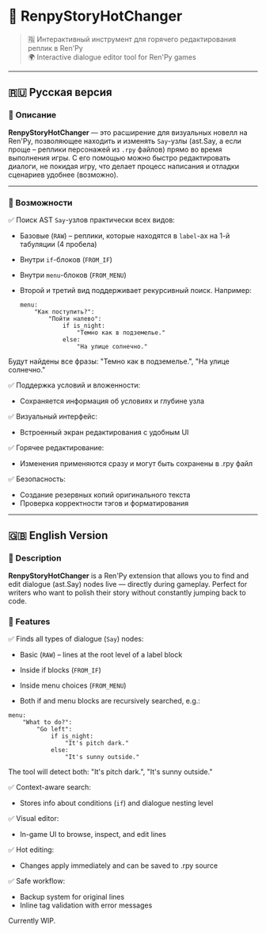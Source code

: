 # 💬 RenpyStoryHotChanger
> 🈯 Интерактивный инструмент для горячего редактирования реплик в Ren'Py  
> 🌍 Interactive dialogue editor tool for Ren'Py games

---

## 🇷🇺 Русская версия

### 📌 Описание

**RenpyStoryHotChanger** — это расширение для визуальных новелл на Ren'Py, позволяющее находить и изменять `Say`-узлы (ast.Say, а если проще – реплики персонажей из `.rpy` файлов) прямо во время выполнения игры. С его помощью можно быстро редактировать диалоги, не покидая игру, что делает процесс написания и отладки сценариев удобнее (возможно).

---

### 🚀 Возможности

✅ Поиск AST `Say`-узлов практически всех видов:
- Базовые (`RAW`) – реплики, которые находятся в `label`-ах на 1-й табуляции (4 пробела)
- Внутри `if`-блоков (`FROM_IF`)
- Внутри `menu`-блоков (`FROM_MENU`)
- Второй и третий вид поддерживает рекурсивный поиск. Например:

  ```renpy
  menu:
      "Как поступить?":
          "Пойти налево":
              if is_night:
                  "Темно как в подземелье."
              else:
                  "На улице солнечно."
  ```
Будут найдены все фразы: "Темно как в подземелье.", "На улице солнечно."

✅ Поддержка условий и вложенности:

- Сохраняется информация об условиях и глубине узла

✅ Визуальный интерфейс:

- Встроенный экран редактирования с удобным UI

✅ Горячее редактирование:

- Изменения применяются сразу и могут быть сохранены в .rpy файл

✅ Безопасность:

- Создание резервных копий оригинального текста
- Проверка корректности тэгов и форматирования

-----------------------------------------------
## 🇬🇧 English Version

### 📌 Description

**RenpyStoryHotChanger** is a Ren'Py extension that allows you to find and edit dialogue (ast.Say) nodes live — directly during gameplay. Perfect for writers who want to polish their story without constantly jumping back to code.

### 🚀 Features

✅ Finds all types of dialogue (`Say`) nodes:

- Basic (`RAW`) – lines at the root level of a label block

- Inside if blocks (`FROM_IF`)

- Inside menu choices (`FROM_MENU`)

- Both if and menu blocks are recursively searched, e.g.:

```renpy
menu:
    "What to do?":
        "Go left":
            if is_night:
                "It's pitch dark."
            else:
                "It's sunny outside."
```
The tool will detect both: "It's pitch dark.", "It's sunny outside."

✅ Context-aware search:

- Stores info about conditions (`if`) and dialogue nesting level

✅ Visual editor:

- In-game UI to browse, inspect, and edit lines

✅ Hot editing:

- Changes apply immediately and can be saved to .rpy source

✅ Safe workflow:

- Backup system for original lines
- Inline tag validation with error messages

Currently WIP.
